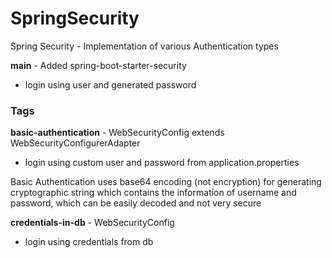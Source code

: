 # SpringSecurity
Spring Security - Implementation of various Authentication types

**main** - Added spring-boot-starter-security
  - login using user and generated password

### Tags

**basic-authentication** - WebSecurityConfig extends WebSecurityConfigurerAdapter 
  - login using custom user and password from application.properties
  
  Basic Authentication uses base64 encoding (not encryption) for generating cryptographic string which contains the information of username and password, which can be easily decoded and not very secure

**credentials-in-db** - WebSecurityConfig 
  - login using credentials from db
